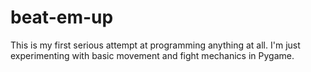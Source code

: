 # beat-em-up

This is my first serious attempt at programming anything at all. I'm just experimenting with basic movement and fight mechanics in Pygame.
